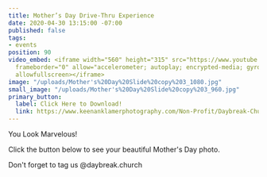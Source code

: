 ```yaml
---
title: Mother’s Day Drive-Thru Experience
date: 2020-04-30 13:15:00 -07:00
published: false
tags:
- events
position: 90
video_embed: <iframe width="560" height="315" src="https://www.youtube.com/embed/ba6OJU1s4iw"
  frameborder="0" allow="accelerometer; autoplay; encrypted-media; gyroscope; picture-in-picture"
  allowfullscreen></iframe>
image: "/uploads/Mother's%20Day%20Slide%20copy%203_1080.jpg"
small_image: "/uploads/Mother's%20Day%20Slide%20copy%203_960.jpg"
primary_button:
  label: Click Here to Download!
  link: https://www.keenanklamerphotography.com/Non-Profit/Daybreak-Church/Mothers-Day-2020/
---
```


You Look Marvelous!

Click the button below to see your beautiful Mother's Day photo. 

Don't forget to tag us @daybreak.church